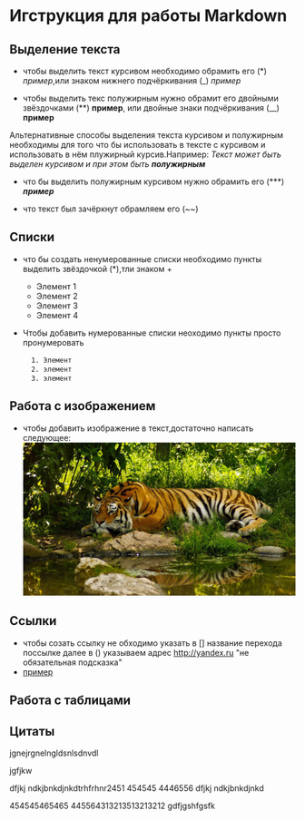 # Игструкция для работы Markdown

## Выделение текста

* чтобы выделить текст курсивом необходимо обрамить его (*)  *пример*,или знаком нижнего подчёркивания (_) _пример_

* чтобы выделить текс полужирным нужно обрамит его двойными звёздочками (**) **пример**, или двойные знаки подчёркивания (__) __пример__

Альтернативные способы выделения текста курсивом и полужирным необходимы для того что бы использовать в тексте с курсивом и использовать в нём плужирный курсив.Например:
_Текст может быть выделен курсивом и при этом быть **полужирным**_ 

* что бы выделить полужирным курсивом нужно обрамить его (***) ***пример***

* что текст был зачёркнут обрамляем его (~~)  
## Списки

*  что бы создать ненумерованные списки необходимо пункты выделить звёздочкой (*),тли знаком +
        
    * Элемент 1 
    * Элемент 2
    * Элемент 3
    + Элемент 4 

* Чтобы добавить нумерованные списки неоходимо пункты просто пронумеровать

        1. Элемент
        2. элемент
        3. элемент




## Работа с изображением

 * чтобы добавить изображение в текст,достаточно написать следующее:
  ![Обои для рабочего стола](12.jpeg) 

## Ссылки
* чтобы созать ссылку не обходимо указать в [] название перехода поссылке далее в () указываем адрес http://yandex.ru "не обязательная подсказка"
* [пример](http://yandex.ru/ "Необязательная подсказка")

## Работа с таблицами

## Цитаты
jgnejrgnelngldsnlsdnvdl

jgfjkw

dfjkj ndkjbnkdjnkdtrhfrhnr2451
454545
4446556
dfjkj ndkjbnkdjnkd

454545465465
445564313213513213212
gdfjgshfgsfk
